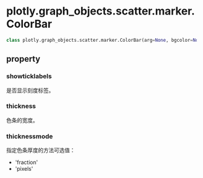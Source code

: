 # plotly.graph_objects.scatter.marker.ColorBar

```py
class plotly.graph_objects.scatter.marker.ColorBar(arg=None, bgcolor=None, bordercolor=None, borderwidth=None, dtick=None, exponentformat=None, len=None, lenmode=None, minexponent=None, nticks=None, orientation=None, outlinecolor=None, outlinewidth=None, separatethousands=None, showexponent=None, showticklabels=None, showtickprefix=None, showticksuffix=None, thickness=None, thicknessmode=None, tick0=None, tickangle=None, tickcolor=None, tickfont=None, tickformat=None, tickformatstops=None, tickformatstopdefaults=None, ticklabeloverflow=None, ticklabelposition=None, ticklabelstep=None, ticklen=None, tickmode=None, tickprefix=None, ticks=None, ticksuffix=None, ticktext=None, ticktextsrc=None, tickvals=None, tickvalssrc=None, tickwidth=None, title=None, titlefont=None, titleside=None, x=None, xanchor=None, xpad=None, y=None, yanchor=None, ypad=None, **kwargs)
```

## property

### showticklabels

是否显示刻度标签。

### thickness

色条的宽度。

### thicknessmode

指定色条厚度的方法可选值：

- 'fraction'
- 'pixels'
